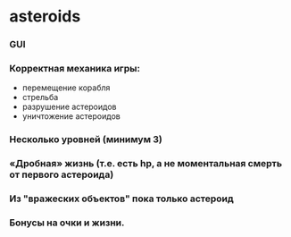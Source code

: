# asteroids
### GUI
### Корректная механика игры:
* перемещение корабля
* стрельба
* разрушение астероидов
* уничтожение астероидов
### Несколько уровней (минимум 3)
### «Дробная» жизнь (т.е. есть hp, а не моментальная смерть от первого астероида)
### Из "вражеских объектов" пока только астероид
### Бонусы на очки и жизни.
